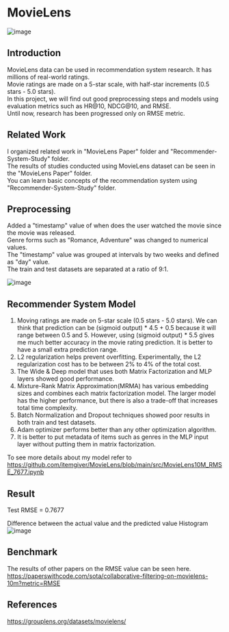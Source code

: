 # MovieLens

![image](https://user-images.githubusercontent.com/87184009/127741772-e7dce7af-1d76-4720-a320-6a87f695c1c8.png)

## Introduction

MovieLens data can be used in recommendation system research. It has millions of real-world ratings. \
Movie ratings are made on a 5-star scale, with half-star increments (0.5 stars - 5.0 stars). \
In this project, we will find out good preprocessing steps and models using evaluation metrics such as HR@10, NDCG@10, and RMSE. \
Until now, research has been progressed only on RMSE metric.

## Related Work

I organized related work in "MovieLens Paper" folder and "Recommender-System-Study" folder. \
The results of studies conducted using MovieLens dataset can be seen in the "MovieLens Paper" folder. \
You can learn basic concepts of the recommendation system using "Recommender-System-Study" folder.

## Preprocessing

Added a "timestamp" value of when does the user watched the movie since the movie was released. \
Genre forms such as "Romance, Adventure" was changed to numerical values. \
The "timestamp" value was grouped at intervals by two weeks and defined as "day" value. \
The train and test datasets are separated at a ratio of 9:1.

![image](https://user-images.githubusercontent.com/87184009/135739589-75deb6de-054a-4060-9f47-5b2537b5631c.png)

## Recommender System Model

1. Moving ratings are made on 5-star scale (0.5 stars - 5.0 stars). We can think that prediction can be (sigmoid output) * 4.5 + 0.5 because it will range between 0.5 and 5. However, using (sigmoid output) * 5.5 gives me much better accuracy in the movie rating prediction. It is better to have a small extra prediction range.
2. L2 regularization helps prevent overfitting. Experimentally, the L2 regularization cost has to be between 2% to 4% of the total cost.
3. The Wide & Deep model that uses both Matrix Factorization and MLP layers showed good performance.
4. Mixture-Rank Matrix Approximation(MRMA) has various embedding sizes and combines each matrix factorization model. The larger model has the higher performance, but there is also a trade-off that increases total time complexity.
5. Batch Normalization and Dropout techniques showed poor results in both train and test datasets.
6. Adam optimizer performs better than any other optimization algorithm.
7. It is better to put metadata of items such as genres in the MLP input layer without putting them in matrix factorization.

To see more details about my model refer to \
https://github.com/itemgiver/MovieLens/blob/main/src/MovieLens10M_RMSE_7677.ipynb

## Result

Test RMSE = 0.7677

Difference between the actual value and the predicted value Histogram\
![image](https://user-images.githubusercontent.com/87184009/135738882-dd9aa3f7-549a-4858-bd20-ba4c83c17d36.png)

## Benchmark

The results of other papers on the RMSE value can be seen here. \
https://paperswithcode.com/sota/collaborative-filtering-on-movielens-10m?metric=RMSE

## References
https://grouplens.org/datasets/movielens/
